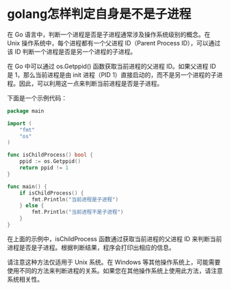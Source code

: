 # golang怎样判定自身是不是子进程


在 Go 语言中，判断一个进程是否是子进程通常涉及操作系统级别的概念。在 Unix 操作系统中，每个进程都有一个父进程 ID（Parent Process ID），可以通过该 ID 判断一个进程是否是另一个进程的子进程。

在 Go 中可以通过 os.Getppid() 函数获取当前进程的父进程 ID。如果父进程 ID 是 1，那么当前进程是由 init 进程（PID 1）直接启动的，而不是另一个进程的子进程。因此，可以利用这一点来判断当前进程是否是子进程。

下面是一个示例代码：

```Go
package main

import (
	"fmt"
	"os"
)

func isChildProcess() bool {
	ppid := os.Getppid()
	return ppid != 1
}

func main() {
	if isChildProcess() {
		fmt.Println("当前进程是子进程")
	} else {
		fmt.Println("当前进程不是子进程")
	}
}
```
在上面的示例中，isChildProcess 函数通过获取当前进程的父进程 ID 来判断当前进程是否是子进程。根据判断结果，程序会打印出相应的信息。

请注意这种方法仅适用于 Unix 系统。在 Windows 等其他操作系统上，可能需要使用不同的方法来判断进程的关系。如果您在其他操作系统上使用此方法，请注意系统相关性。
